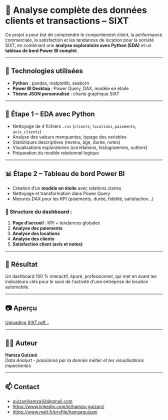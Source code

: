 # 🚗 Analyse complète des données clients et transactions – SIXT

Ce projet a pour but de comprendre le comportement client, la performance commerciale, la satisfaction et les tendances de location pour la société SIXT, en combinant une **analyse exploratoire avec Python (EDA)** et un **tableau de bord Power BI complet**.

---

## 🔧 Technologies utilisées

- **Python** : pandas, matplotlib, seaborn
- **Power BI Desktop** : Power Query, DAX, modèle en étoile
- **Thème JSON personnalisé** : charte graphique SIXT

---

## 🧪 Étape 1 – EDA avec Python

- Nettoyage de 4 fichiers `.csv` (`clients`, `locations`, `paiements`, `avis_clients`)
- Analyse des valeurs manquantes, typage des variables
- Statistiques descriptives (revenu, âge, durée, notes)
- Visualisations exploratoires (corrélations, histogrammes, outliers)
- Préparation du modèle relationnel logique

---

## 📊 Étape 2 – Tableau de bord Power BI

- Création d’un **modèle en étoile** avec relations claires
- Nettoyage et transformation dans Power Query
- Mesures DAX pour les KPI (paiements, durée, fidélité, satisfaction…)

### 📑 Structure du dashboard :

1. **Page d’accueil** : KPI + tendances globales
2. **Analyse des paiements**
3. **Analyse des locations**
4. **Analyse des clients**
5. **Satisfaction client (avis et notes)**


---

## 🎯 Résultat

Un dashboard 100 % interactif, épuré, professionnel, qui met en avant les indicateurs clés pour le suivi de l'activité d'une entreprise de location automobile.

---

## 📷 Aperçu
 
 [Uploading SIXT.pdf…]()


---

## 🧑‍💼 Auteur

**Hamza Guizani**  
*Data Analyst - passionné par la donnée métier et les visualisations impactantes*

---

## 📫 Contact

- guizanihamza44@gmail.com
- https://www.linkedin.com/in/hamza-guizani/
- https://www.malt.fr/profile/hamzaguizani
